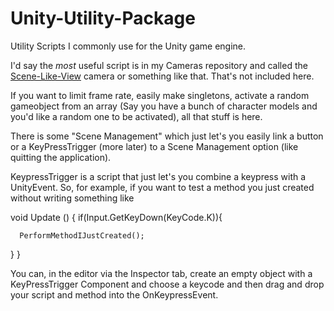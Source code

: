 # Unity-Utility-Package
Utility Scripts I commonly use for the Unity game engine.

I'd say the *most* useful script is in my Cameras repository and called the [Scene-Like-View](https://github.com/KampinKarl1/Scene-View-Camera-in-Play-Mode/blob/master/SceneLikeCamera.cs) camera or something like that. That's not included here.

If you want to limit frame rate, easily make singletons, activate a random gameobject from an array (Say you have a bunch of character models and you'd like a random one to be activated), all that stuff is here.

There is some "Scene Management" which just let's you easily link a button or a KeyPressTrigger (more later) to a Scene Management option (like quitting the application).

KeypressTrigger is a script that just let's you combine a keypress with a UnityEvent. So, for example, if you want to test a method you just created without writing something like 

void Update ()
{
  if(Input.GetKeyDown(KeyCode.K)){

      PerformMethodIJustCreated();
  }
}

You can, in the editor via the Inspector tab, create an empty object with a KeyPressTrigger Component and choose a keycode and then drag and drop your script and method into the OnKeypressEvent.
